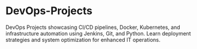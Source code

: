 # DevOps-Projects
DevOps Projects showcasing CI/CD pipelines, Docker, Kubernetes, and infrastructure automation using Jenkins, Git, and Python. Learn deployment strategies and system optimization for enhanced IT operations.
